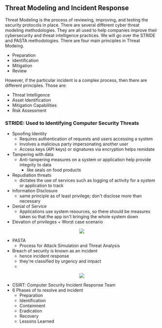 ## Threat Modeling and Incident Response
Threat Modeling is the process of reviewing, improving, and testing the security protocols in place. There are several different cyber threat modeling methodologies. They are all used to help companies improve their cybersecurity and threat intelligence practices. We will go over the STRIDE and PASTA methodologies. There are four main principles in Threat Modeing. 
+ Preparation
+ Identification
+ Mitigation
+ Review

However, if the particular incident is a complex process, then there are different principles. Those are: 
+ Threat Intelligence
+ Asset Identification
+ Mitigation Capabilities
+ Risk Assessment

### STRIDE: Used to Identifying Computer Security Threats 
+ Spoofing Identity
    + Requires authentication of requests and users accessing a system
    + Involves a malicious party impersonating another user
    + Access keys (API keys) or signatures via encryption helps remidate
+ Tampering with data
    + Anti-tampering measures on a system or application help provide integrity to data
        - like seals on food products
+ Repudiation threats
    + dictates the use of services such as logging of activity for a system or application to track
+ Information Disclosure
    + same principle as of least privilege; don't disclose more than necessary
+ Denial of Service 
     + Applications use system resources, so there should be measures taken so that the app isn't bringing the whole system down
+ Elevation of privileges
      + Worst case scenario

<p align="center">
    <img src="https://github.com/GCU-GenCyber/GenCyber-Camp-23/edit/main/Principles%20of%20Security/img/STRIDE.png" />
</p>


- PASTA
    - Process for Attack Simulation and Threat Analysis
- Breach of security is known as an incident
    - hence incident response
    - they're classified by urgency and impact
    - 
    
<p align="center">
  <img src="https://github.com/GCU-GenCyber/GenCyber-Camp-23/edit/main/Principles%20of%20Security/img/Threats.png" />
</p>

- CSIRT: Computer Security Incident Response Team
- 6 Phases of to resolve and incident
    - Preparation
    - Identification
    - Containment
    - Eradication
    - Recovery
    - Lessons Learned
